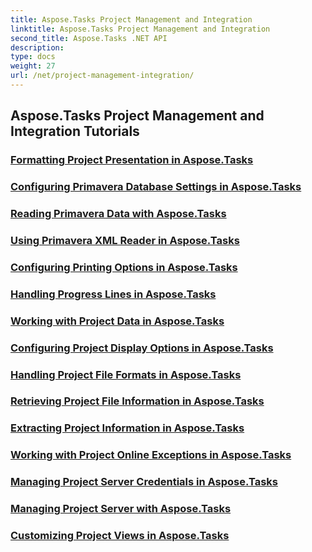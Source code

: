 ```yaml
---
title: Aspose.Tasks Project Management and Integration
linktitle: Aspose.Tasks Project Management and Integration
second_title: Aspose.Tasks .NET API
description: 
type: docs
weight: 27
url: /net/project-management-integration/
---
```


## Aspose.Tasks Project Management and Integration Tutorials
### [Formatting Project Presentation in Aspose.Tasks](./presentation-format/)
### [Configuring Primavera Database Settings in Aspose.Tasks](./primavera-database-settings/)
### [Reading Primavera Data with Aspose.Tasks](./primavera-data-reading/)
### [Using Primavera XML Reader in Aspose.Tasks](./primavera-xml-reader/)
### [Configuring Printing Options in Aspose.Tasks](./print-options/)
### [Handling Progress Lines in Aspose.Tasks](./progress-lines/)
### [Working with Project Data in Aspose.Tasks](./project-data/)
### [Configuring Project Display Options in Aspose.Tasks](./project-display-options/)
### [Handling Project File Formats in Aspose.Tasks](./project-file-formats/)
### [Retrieving Project File Information in Aspose.Tasks](./project-file-information/)
### [Extracting Project Information in Aspose.Tasks](./project-information/)
### [Working with Project Online Exceptions in Aspose.Tasks](./project-online-exceptions/)
### [Managing Project Server Credentials in Aspose.Tasks](./project-server-credentials/)
### [Managing Project Server with Aspose.Tasks](./project-server-management/)
### [Customizing Project Views in Aspose.Tasks](./project-views/)